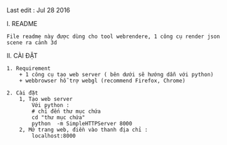 Last edit : Jul 28 2016

I. README 

	File readme này được dùng cho tool webrendere, 1 công cụ render json scene ra cảnh 3d 

II. CÀI ĐẶT 
 
    1. Requirement 
        + 1 công cụ tạo web server ( bên dưới sẽ hướng dẫn với python)
        + webbrowser hỗ trợ webgl (recommend Firefox, Chrome)

    2. Cài đặt
        1, Tạo web server 
            Với python :         
            # chỉ đến thư mục chứa 
            cd "thư mục chứa"        
            python  -m SimpleHTTPServer 8000
        2, Mở trang web, điền vào thanh địa chỉ : 
            localhost:8000
            